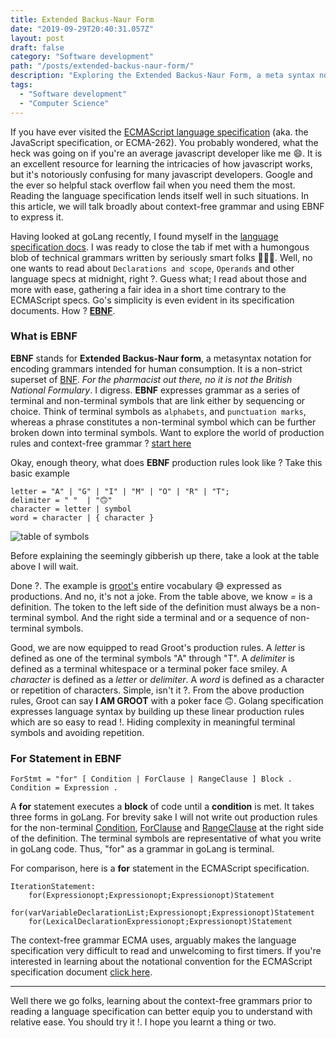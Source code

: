 ```yaml
---
title: Extended Backus-Naur Form
date: "2019-09-29T20:40:31.057Z"
layout: post
draft: false
category: "Software development"
path: "/posts/extended-backus-naur-form/"
description: "Exploring the Extended Backus-Naur Form, a meta syntax notation."
tags:
  - "Software development"
  - "Computer Science"
---
```


If you have ever visited the [ECMAScript language specification](https://www.ecma-international.org) (aka. the JavaScript specification, or ECMA-262).
You probably wondered, what the heck was going on if you're an average javascript developer like me 😄. It is an excellent resource for learning the
intricacies of how javascript works, but it's notoriously confusing for many javascript developers. Google and the ever so helpful stack overflow fail when you need them the most.
Reading the language specification lends itself well in such situations. In this article, we will talk broadly about context-free grammar and using EBNF to express it.
 
Having looked at goLang recently, I found myself in the [language specification docs](https://golang.org/ref/spec). I was ready to close the tab if met with a humongous blob of 
technical grammars written by seriously smart folks 💁🏾‍♂️. Well, no one wants to read about `Declarations and scope`, `Operands` and other language specs at midnight, right ?. 
Guess what; I read about those and more with ease, gathering a fair idea in a short time contrary to the ECMAScript specs. Go's simplicity is even evident in its specification documents.
How ? [**EBNF**](https://en.wikipedia.org/wiki/Extended_Backus%E2%80%93Naur_form). 


### What is EBNF
**EBNF** stands for **Extended Backus-Naur form**, a metasyntax notation for encoding grammars intended for human consumption. It is a non-strict superset of
[BNF](https://en.wikipedia.org/wiki/Backus%E2%80%93Naur_form). _For the pharmacist out there, no it is not the British National Formulary_. I digress.
**EBNF** expresses grammar as a series of terminal and non-terminal symbols that are link either by sequencing or choice. Think of terminal symbols as `alphabets`, and `punctuation marks`, 
whereas a phrase constitutes a non-terminal symbol which can be further broken down into terminal symbols.
Want to explore the world of production rules and context-free grammar ? [start here](https://en.wikipedia.org/wiki/Context-free_grammar)

Okay, enough theory, what does **EBNF** production rules look like ? Take this basic example 

```text
letter = "A" | "G" | "I" | "M" | "O" | "R" | "T";
delimiter = " "  | "🙃" 
character = letter | symbol
word = character | { character } 
```

![table of symbols](./table-of-symbols.jpg)

Before explaining the seemingly gibberish up there, take a look at the table above I will wait.
 
Done ?. The example is [groot's](https://unsplash.com/photos/K5TfhhrNs20) entire vocabulary 😅 expressed as productions.
And no, it's not a joke. From the table above, we know _=_ is a definition. The token to the left side of the definition must always be 
a non-terminal symbol. And the right side a terminal and or a sequence of non-terminal symbols.
 
Good, we are now equipped to read Groot's production rules. A _letter_ is defined as one of the terminal symbols "A" through "T". A _delimiter_ is defined as a terminal whitespace or a 
terminal poker face smiley. A _character_ is defined as a _letter_ or _delimiter_. A _word_ is defined as a character or repetition of characters. Simple, isn't it ?. From the above 
production rules, Groot can say **I AM GROOT** with a poker face 🙃. Golang specification expresses language syntax by building up these linear production rules which are so easy to read !.
Hiding complexity in meaningful terminal symbols and avoiding repetition.

### For Statement in EBNF

```text
ForStmt = "for" [ Condition | ForClause | RangeClause ] Block .
Condition = Expression .
```

A **for** statement executes a **block** of code until a **condition** is met. It takes three forms in goLang. For brevity sake I will not write out production rules for the non-terminal
[Condition](https://golang.org/ref/spec#Condition), [ForClause](https://golang.org/ref/spec#ForClause) and [RangeClause](https://golang.org/ref/spec#RangeClause) at the right side of the definition.
The terminal symbols are representative of what you write in goLang code. Thus, "for" as a grammar in goLang is terminal.

For comparison, here is a **for** statement in the ECMAScript  specification. 

```text
IterationStatement:
    for(Expressionopt;Expressionopt;Expressionopt)Statement
    for(varVariableDeclarationList;Expressionopt;Expressionopt)Statement
    for(LexicalDeclarationExpressionopt;Expressionopt)Statement
``` 

The context-free grammar ECMA uses, arguably makes the language specification very difficult to read 
and unwelcoming to first timers. If you're interested in learning about the notational convention for the ECMAScript specification document
[click here](https://www.ecma-international.org/ecma-262/10.0/index.html#sec-notational-conventions).

---

Well there we go folks, learning about the context-free grammars prior to reading a language specification can better equip you to understand with relative ease. You should try it !.
I hope you learnt a thing or two.



